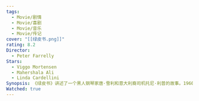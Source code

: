 ```yaml
---
tags:
  - Movie/剧情
  - Movie/喜剧
  - Movie/音乐
  - Movie/传记
cover: "[[绿皮书.png]]"
rating: 8.2
Director:
  - Peter Farrelly
Stars:
  - Viggo Mortensen
  - Mahershala Ali
  - Linda Cardellini
Synopsis: 《绿皮书》讲述了一个黑人钢琴家唐·雪利和意大利裔司机托尼·利普的故事。1960年代，唐·雪利计划在种族歧视严重的美国南部巡演，他雇佣了粗犷却机智的托尼作为司机兼保镖。两人性格截然不同，起初相处充满矛盾。唐是受人尊敬的音乐家，优雅而严谨；托尼粗俗直率，但为人幽默。随着旅程的深入，他们共同面对南方社会的偏见和不公，通过一次次冲突与磨合，逐渐建立起深厚的友谊。这段旅程不仅让托尼学会了尊重和理解，也让唐感受到友情和支持。两人突破种族和阶级的隔阂，最终成为彼此生命中不可或缺的朋友。《绿皮书》展现了尊重、理解与包容的重要性，证明了人与人之间的真正联系可以超越一切分歧。
Watched: true
---
```

